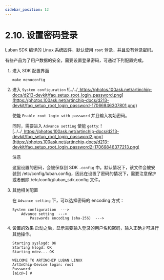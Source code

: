 ```yaml
---
sidebar_position: 12
---
```

# 2.10. 设置密码登录

Luban SDK 编译的 Linux 系统固件，默认使用 `root` 登录，并且没有登录密码。

有些产品为了用户数据的安全，需要设置登录密码，可通过下列配置完成。

1. 进入 SDK 配置界面

   ```
   make menuconfig
   ```

2. 进入 `System configuration`
   ![../../_https://photos.100ask.net/artinchip-docs/d213-devkit/faq_setup_root_login_password.png](https://photos.100ask.net/artinchip-docs/d213-devkit/faq_setup_root_login_password-17066846307801.png)

   使能 `Enable root login with password` 并且输入初始密码。

   同时，需要进入 `Advance setting` 使能 `getty`:
   ![../../_https://photos.100ask.net/artinchip-docs/d213-devkit/faq_setup_root_login_password2.png](https://photos.100ask.net/artinchip-docs/d213-devkit/faq_setup_root_login_password2-17066846377213.png)

   注意

   这里设置的密码，会被保存到 SDK `.config` 中。默认情况下，该文件会被安装到 /etc/config/luban.config，因此在设置了密码的情况下，需要注意保护或者删除 /etc/config/luban_sdk.config 文件。

3. 其他相关配置

   在 `Advance setting` 下，可以选择密码的 encoding 方式：

   ```
   System configuration  --->
       Advance setting  --->
           Passwords encoding (sha-256)  --->
   ```

4. 设置的效果
   启动之后，显示需要输入登录的用户名和密码，输入正确才可进行其他操作。

   ~~~shell
   Starting syslogd: OK
   Starting klogd: OK
   Starting mdev... OK
   
   WELCOME TO ARTINCHIP LUBAN LINUX
   ArtInChip-Device login: root
   Password:
   [aic@~] #
   ~~~

   